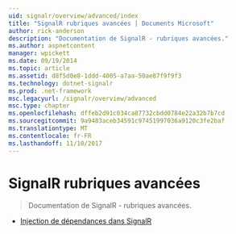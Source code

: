 ```yaml
---
uid: signalr/overview/advanced/index
title: "SignalR rubriques avancées | Documents Microsoft"
author: rick-anderson
description: "Documentation de SignalR - rubriques avancées."
ms.author: aspnetcontent
manager: wpickett
ms.date: 09/19/2014
ms.topic: article
ms.assetid: d8f5d0e8-1ddd-4005-a7aa-50ae87f9f9f3
ms.technology: dotnet-signalr
ms.prod: .net-framework
msc.legacyurl: /signalr/overview/advanced
msc.type: chapter
ms.openlocfilehash: dffeb2d91c034ca87732cbdd0784e22a32b7b7cd
ms.sourcegitcommit: 9a9483aceb34591c97451997036a9120c3fe2baf
ms.translationtype: MT
ms.contentlocale: fr-FR
ms.lasthandoff: 11/10/2017
---
```

<a name="signalr-advanced-topics"></a>SignalR rubriques avancées
====================
> Documentation de SignalR - rubriques avancées.


- [Injection de dépendances dans SignalR](dependency-injection.md)
